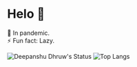 # Helo 👋
🌱 In pandemic.  
⚡ Fun fact: Lazy.

![Deepanshu Dhruw's Status](https://github-readme-stats.vercel.app/api?username=devblin&show_icons=true&hide_border=true&bg_color=00000000&text_color=3385c7&title_color=3385c7&icon_color=3385c7)
![Top Langs](https://github-readme-stats.vercel.app/api/top-langs/?username=devblin&layout=compact&hide=&langs_count=10&hide_border=true&bg_color=00000000&text_color=3385c7&title_color=3385c7&icon_color=3385c7)

